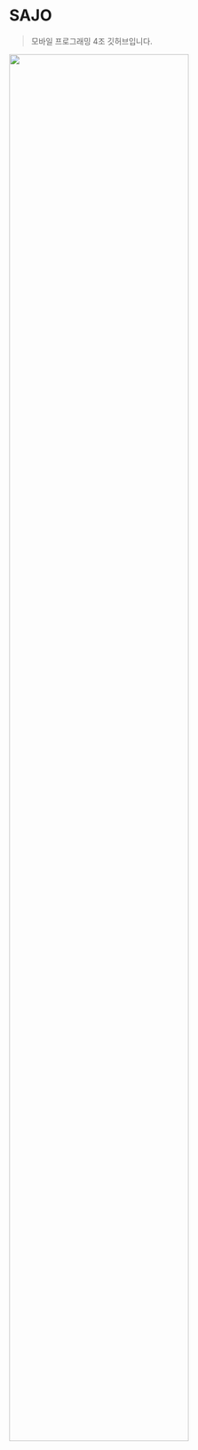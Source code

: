 # SAJO
> 모바일 프로그래밍 4조 깃허브입니다.

<img width="80%" src="https://user-images.githubusercontent.com/77886661/224867505-39e9ccd9-ad7b-45bb-955e-0e4bf920b8cd.png)"/>

